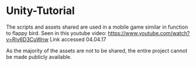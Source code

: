 # Unity-Tutorial
The scripts and assets shared are used in a mobile game similar in function to flappy bird. Seen in this youtube video:
https://www.youtube.com/watch?v=Rjv6D3CuWnw
Link accessed 04.04.17

As the majority of the assets are not to be shared, the entire project cannot be made publicly available.



